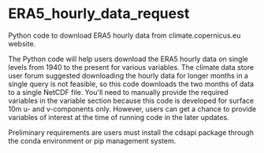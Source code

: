 # ERA5_hourly_data_request
Python code to download ERA5 hourly data from climate.copernicus.eu website.

The Python code will help users download the ERA5 hourly data on single levels from 1940 to the present for various variables. The climate data store user forum suggested downloading the hourly data for longer months in a single query is not feasible, so this code downloads the two months of data to a single NetCDF file.
You'll need to manually provide the required variables in the variable section because this code is developed for surface 10m u- and v-components only. However, users can get a chance to provide variables of interest at the time of running code in the later updates. 

Preliminary requirements are users must install the cdsapi package through the conda environment or pip management system. 
